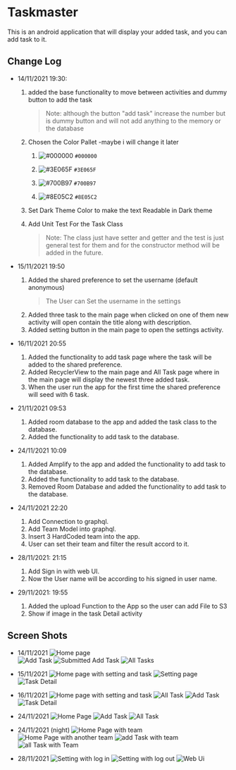 # Taskmaster

This is an android application that will display your added task, and you can add task to it.

## Change Log

- 14/11/2021 19:30:

  1. added the base functionality to move between activities and dummy button to add the task
     > Note: although the button "add task" increase the number but is dummy button and will not add anything to the memory or the database
  2. Chosen the Color Pallet -maybe i will change it later

     1. ![#000000](https://via.placeholder.com/15/FFFFFF/000000?text=+) `#000000`

     2. ![#3E065F](https://via.placeholder.com/15/3E065F/000000?text=+) `#3E065F`

     3. ![#700B97](https://via.placeholder.com/15/700B97/000000?text=+) `#700B97`

     4. ![#8E05C2](https://via.placeholder.com/15/8E05C2/000000?text=+) `#8E05C2`

  3. Set Dark Theme Color to make the text Readable in Dark theme
  4. Add Unit Test For the Task Class
     > Note: The class just have setter and getter and the test is just general test for them and for the constructor method will be added in the future.

- 15/11/2021 19:50

  1. Added the shared preference to set the username (default anonymous)
     > The User can Set the username in the settings
  2. Added three task to the main page when clicked on one of them new activity will open contain the title along with description.
  3. Added setting button in the main page to open the settings activity.

- 16/11/2021 20:55

  1. Added the functionality to add task page where the task will be added to the shared preference.
  2. Added RecyclerView to the main page and All Task page where in the main page will display the newest three added task.
  3. When the user run the app for the first time the shared preference will seed with 6 task.

- 21/11/2021 09:53

  1. Added room database to the app and added the task class to the database.
  2. Added the functionality to add task to the database.

- 24/11/2021 10:09

  1. Added Amplify to the app and added the functionality to add task to the database.
  2. Added the functionality to add task to the database.
  3. Removed Room Database and added the functionality to add task to the database.

- 24/11/2021 22:20

  1. Add Connection to graphql.
  2. Add Team Model into graphql.
  3. Insert 3 HardCoded team into the app.
  4. User can set their team and filter the result accord to it.

- 28/11/2021: 21:15
  1. Add Sign in with web UI.
  2. Now the User name will be according to his signed in user name.
- 29/11/2021: 19:55
  1. Added the upload Function to the App so the user can add File to S3
  2. Show if image in the task Detail activity

## Screen Shots

- 14/11/2021
  ![Home page](./screenshots/homepage.jpg)  
  ![Add Task](./screenshots/addtask.jpg)
  ![Submitted Add Task](./screenshots/addtasksubmitted.jpg)
  ![All Tasks](./screenshots/alltask.jpg)

- 15/11/2021
  ![Home page with setting and task](./screenshots/hompageWithusernameAndtaskBar.jpg)
  ![Setting page](./screenshots/settingName.jpg)
  ![Task Detail](./screenshots/taskDetail.jpg)

- 16/11/2021
  ![Home page with setting and task](./screenshots/homepageRCView.jpg)
  ![All Task](./screenshots/allTaskFun.jpg)
  ![Add Task](./screenshots/addTaskWithFun.jpg)
  ![Task Detail](./screenshots/taskDetailFun.jpg)

- 24/11/2021
  ![Home Page](./screenshots/HomePageAWS.jpg)
  ![Add Task](./screenshots/AddTaskAWS.jpg)
  ![All Task](./screenshots/AllTaskAWS.jpg)

- 24/11/2021 (night)
  ![Home Page with team](./screenshots/homePageTeam.jpg)
  ![Home Page with another team](./screenshots/homePageTeam2.jpg)
  ![add Task with team](./screenshots/addTaskTeam.jpg)
  ![all Task with Team](./screenshots/allTaskTeam.jpg)

- 28/11/2021
  ![Setting with log in](./screenshots/settingIn.jpg)
  ![Setting with log out](./screenshots/settingOut.jpg)
  ![Web Ui](./screenshots/webUI.jpg)
